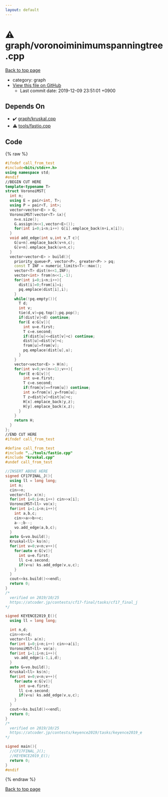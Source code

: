 ```yaml
---
layout: default
---
```


<!-- mathjax config similar to math.stackexchange -->
<script type="text/javascript" async
  src="https://cdnjs.cloudflare.com/ajax/libs/mathjax/2.7.5/MathJax.js?config=TeX-MML-AM_CHTML">
</script>
<script type="text/x-mathjax-config">
  MathJax.Hub.Config({
    TeX: { equationNumbers: { autoNumber: "AMS" }},
    tex2jax: {
      inlineMath: [ ['$','$'] ],
      processEscapes: true
    },
    "HTML-CSS": { matchFontHeight: false },
    displayAlign: "left",
    displayIndent: "2em"
  });
</script>

<script type="text/javascript" src="https://cdnjs.cloudflare.com/ajax/libs/jquery/3.4.1/jquery.min.js"></script>
<script src="https://cdn.jsdelivr.net/npm/jquery-balloon-js@1.1.2/jquery.balloon.min.js" integrity="sha256-ZEYs9VrgAeNuPvs15E39OsyOJaIkXEEt10fzxJ20+2I=" crossorigin="anonymous"></script>
<script type="text/javascript" src="../../assets/js/copy-button.js"></script>
<link rel="stylesheet" href="../../assets/css/copy-button.css" />


# :warning: graph/voronoiminimumspanningtree.cpp
<a href="../../index.html">Back to top page</a>

* category: graph
* <a href="{{ site.github.repository_url }}/blob/master/graph/voronoiminimumspanningtree.cpp">View this file on GitHub</a>
    - Last commit date: 2019-12-09 23:51:01 +0900




## Depends On
* :heavy_check_mark: <a href="kruskal.cpp.html">graph/kruskal.cpp</a>
* :warning: <a href="../tools/fastio.cpp.html">tools/fastio.cpp</a>


## Code
{% raw %}
```cpp
#ifndef call_from_test
#include<bits/stdc++.h>
using namespace std;
#endif
//BEGIN CUT HERE
template<typename T>
struct VoronoiMST{
  int n;
  using E = pair<int, T>;
  using P = pair<T, int>;
  vector<vector<E> > G;
  VoronoiMST(vector<T> &x){
    n=x.size();
    G.assign(n<<1,vector<E>());
    for(int i=0;i<n;i++) G[i].emplace_back(n+i,x[i]);
  }
  void add_edge(int u,int v,T c){
    G[u+n].emplace_back(v+n,c);
    G[v+n].emplace_back(u+n,c);
  }
  vector<vector<E> > build(){
    priority_queue<P, vector<P>, greater<P> > pq;
    const T INF = numeric_limits<T>::max();
    vector<T> dist(n<<1,INF);
    vector<int> from(n<<1,-1);
    for(int i=0;i<n;i++){
      dist[i]=0;from[i]=i;
      pq.emplace(dist[i],i);
    }
    while(!pq.empty()){
      T d;
      int v;
      tie(d,v)=pq.top();pq.pop();
      if(dist[v]<d) continue;
      for(E e:G[v]){
        int u=e.first;
        T c=e.second;
        if(dist[u]<=dist[v]+c) continue;
        dist[u]=dist[v]+c;
        from[u]=from[v];
        pq.emplace(dist[u],u);
      }
    }
    vector<vector<E> > H(n);
    for(int v=0;v<(n<<1);v++){
      for(E e:G[v]){
        int u=e.first;
        T c=e.second;
        if(from[v]==from[u]) continue;
        int x=from[v],y=from[u];
        T z=dist[v]+dist[u]+c;
        H[x].emplace_back(y,z);
        H[y].emplace_back(x,z);
      }
    }
    return H;
  }
};
//END CUT HERE
#ifndef call_from_test

#define call_from_test
#include "../tools/fastio.cpp"
#include "kruskal.cpp"
#undef call_from_test

//INSERT ABOVE HERE
signed CF17FINAL_J(){
  using ll = long long;
  int n;
  cin>>n;
  vector<ll> x(n);
  for(int i=0;i<n;i++) cin>>x[i];
  VoronoiMST<ll> vo(x);
  for(int i=1;i<n;i++){
    int a,b,c;
    cin>>a>>b>>c;
    a--;b--;
    vo.add_edge(a,b,c);
  }
  auto G=vo.build();
  Kruskal<ll> ks(n);
  for(int v=0;v<n;v++){
    for(auto e:G[v]){
      int u=e.first;
      ll c=e.second;
      if(v<u) ks.add_edge(v,u,c);
    }
  }
  cout<<ks.build()<<endl;
  return 0;
}
/*
  verified on 2019/10/25
  https://atcoder.jp/contests/cf17-final/tasks/cf17_final_j
*/

signed KEYENCE2019_E(){
  using ll = long long;

  int n,d;
  cin>>n>>d;
  vector<ll> a(n);
  for(int i=0;i<n;i++) cin>>a[i];
  VoronoiMST<ll> vo(a);
  for(int i=1;i<n;i++){
    vo.add_edge(i-1,i,d);
  }
  auto G=vo.build();
  Kruskal<ll> ks(n);
  for(int v=0;v<n;v++){
    for(auto e:G[v]){
      int u=e.first;
      ll c=e.second;
      if(v<u) ks.add_edge(v,u,c);
    }
  }
  cout<<ks.build()<<endl;
  return 0;
}
/*
  verified on 2019/10/25
  https://atcoder.jp/contests/keyence2019/tasks/keyence2019_e
*/

signed main(){
  //CF17FINAL_J();
  //KEYENCE2019_E();
  return 0;
}
#endif

```
{% endraw %}

<a href="../../index.html">Back to top page</a>

